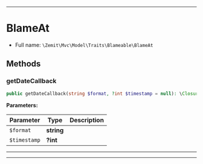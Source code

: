 ***

# BlameAt





* Full name: `\Zemit\Mvc\Model\Traits\Blameable\BlameAt`




## Methods


### getDateCallback



```php
public getDateCallback(string $format, ?int $timestamp = null): \Closure
```








**Parameters:**

| Parameter | Type | Description |
|-----------|------|-------------|
| `$format` | **string** |  |
| `$timestamp` | **?int** |  |





***

***


